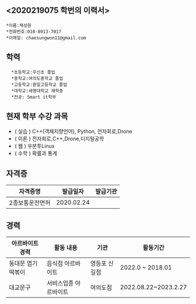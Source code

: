 
## <2020219075 학번의 이력서>  
    
    *이름:채성원
    *전화번호:010-8913-7017
    *이메일: chaesungwon11@gmail.com
    
## 학력
   
      *초등학교:우신초 졸업
      *중학교:여의도중학교 졸업
      *고등학교:환일고등학교 졸업
      *대학교:세명대학교 재학중
      *전공: Smart it학부

   

## 현재 학부 수강 과목

* ( 실습 ) C++(객체지향언어), Python, 전자회로,Drone
* ( 이론 ) 전자회로,C++,Drone,디지털공학
* ( 웹 ) 우분투Linux
* ( 수학 ) 확률과 통계
    
## 자격증
| 자격증명        | 발급일자 | 발급기관 |
| --------------- | -------- | -------- |
| 2종보통운전면허 | 2020.02.24  |      |
    
## 경력
    
| 아르바이트 경력 | 활동 내용             | 기관           | 활동기간          |
| --------------- | --------------------- | -------------- | ----------------- |
| 동대문 엽기 떡볶이    | 음식점 아르바이트 | 영등포 신길점  | 2022.0 ~ 2018.01 |
| 대교문구  | 서비스업종 아르바이트 | 여의도점 | 2022.08.22~2023.2.27         |



